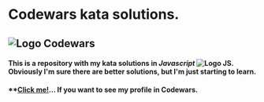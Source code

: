 # Codewars kata solutions.
## ![Logo Codewars](https://github.com/PauDevelop/codewars-katas/blob/main/images/codewars-logo.png)
#### This is a repository with my kata solutions in **_Javascript_** ![Logo JS](https://github.com/PauDevelop/codewars-katas/blob/main/images/logo-javascript.png). Obviously I'm sure there are better solutions, but I'm just starting to learn.

#### **[Click me!](https://www.codewars.com/users/PauDevelop "PauDevelop's profile")... If you want to see my profile in Codewars.
